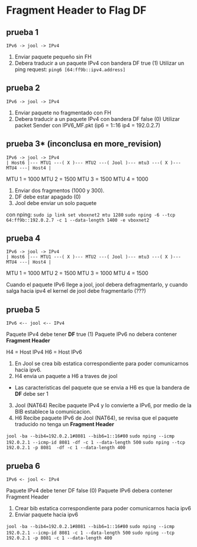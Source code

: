 # Fragment Header to Flag DF

## prueba 1

	IPv6 -> jool -> IPv4

1. Enviar paquete pequeño sin FH
2. Debera traducir a un paquete IPv4 con bandera DF true (1)
	Utilizar un ping request: `ping6 [64:ff9b::ipv4.address]`

## prueba 2

	IPv6 -> jool -> IPv4

1. Enviar paquete no fragmentado con FH
2. Debera traducir a un paquete IPv4 con bandera DF false (0)
	Utilizar packet Sender con IPV6_MF.pkt (ip6 = 1::16  ip4 = 192.0.2.7)
	
## prueba 3* (inconclusa en more_revision)

	IPv6 -> jool -> IPv4
	| Host6 |--- MTU1 ---( X )--- MTU2 ---( Jool )--- mtu3 ---( X )--- MTU4 ---| Host4 |

MTU 1 = 1000
MTU 2 = 1500
MTU 3 = 1500
MTU 4 = 1000

1. Enviar dos fragmentos (1000 y 300).
2. DF debe estar apagado (0)
3. Jool debe enviar un solo paquete 

con nping:
`sudo ip link set vboxnet2 mtu 1280` 
`sudo nping -6 --tcp 64:ff9b::192.0.2.7 -c 1 --data-length 1400 -e vboxnet2`
		
## prueba 4

	IPv6 -> jool -> IPv4
	| Host6 |--- MTU1 ---( X )--- MTU2 ---( Jool )--- mtu3 ---( X )--- MTU4 ---| Host4 |

MTU 1 = 1000
MTU 2 = 1500
MTU 3 = 1000
MTU 4 = 1500
	
Cuando el paquete IPv6 llege a jool, jool debera defragmentarlo, y cuando salga hacia ipv4 el kernel
 de jool debe fragmentarlo (???)
 
## prueba 5
    IPv6 <-- jool <-- IPv4

Paquete IPv4 debe tener **DF** true (1)
Paquete IPv6 no debera contener **Fragment Header**

H4 = Host IPv4
H6 = Host IPv6

1. En Jool se crea bib estatica correspondiente para poder comunicarnos hacia ipv6.
2. H4 envia un paquete a H6 a traves de jool
 - Las caracteristicas del paquete que se envia a H6 es que la bandera de **DF** debe ser 1
3. Jool (NAT64) Recibe paquete IPv4 y lo convierte a IPv6, por medio de la BIB establece la comunicacion.
4. H6 Recibe paquete IPv6 de Jool (NAT64), se revisa que el paquete traducido no tenga un **Fragment Header**

`jool -ba --bib4=192.0.2.1#8081 --bib6=1::16#80`
`sudo nping --icmp 192.0.2.1 --icmp-id 8081 -df -c 1 --data-length 500`
`sudo nping --tcp 192.0.2.1 -p 8081  -df -c 1 --data-length 400`


## prueba 6

	IPv6 <- jool <- IPv4

Paquete IPv4 debe tener DF false (0)
Paquete IPv6 debera contener Fragment Header

1. Crear bib estatica correspondiente para poder comunicarnos hacia ipv6
2. Enviar paquete hacia ipv6

`jool -ba --bib4=192.0.2.1#8081 --bib6=1::16#80`
`sudo nping --icmp 192.0.2.1 --icmp-id 8081 -c 1 --data-length 500`
`sudo nping --tcp 192.0.2.1 -p 8081 -c 1 --data-length 400`

